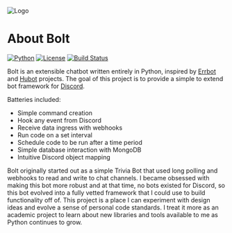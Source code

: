 ![Logo](https://user-images.githubusercontent.com/5940454/29853902-3b4a47dc-8d08-11e7-9158-31874826084c.png)

# About Bolt
[![Python](https://img.shields.io/badge/Python-3.6-7289da.svg?style=flat-square)](https://www.python.org/downloads/release/python-360/)
[![License](https://img.shields.io/badge/License-MIT-7289da.svg?style=flat-square)](https://opensource.org/licenses/MIT)
[![Build Status](https://img.shields.io/travis/ns-phennessy/Bolt.svg?style=flat-square)](https://travis-ci.org/ns-phennessy/Bolt)

Bolt is an extensible chatbot written entirely in Python, inspired by
[Errbot](https://github.com/errbotio/errbot) and [Hubot](https://hubot.github.com/) projects.
The goal of this project is to provide a simple to extend bot framework for [Discord](https://discordapp.com).

Batteries included:
  * Simple command creation
  * Hook any event from Discord
  * Receive data ingress with webhooks
  * Run code on a set interval
  * Schedule code to be run after a time period
  * Simple database interaction with MongoDB
  * Intuitive Discord object mapping

Bolt originally started out as a simple Trivia Bot that used long polling and webhooks to read and
write to chat channels. I became obsessed with making this bot more robust and at that time, no bots
existed for Discord, so this bot evolved into a fully vetted framework that I could use to build
functionality off of. This project is a place I can experiment with design ideas and evolve a sense
of personal code standards. I treat it more as an academic project to learn about new libraries and
tools available to me as Python continues to grow.
